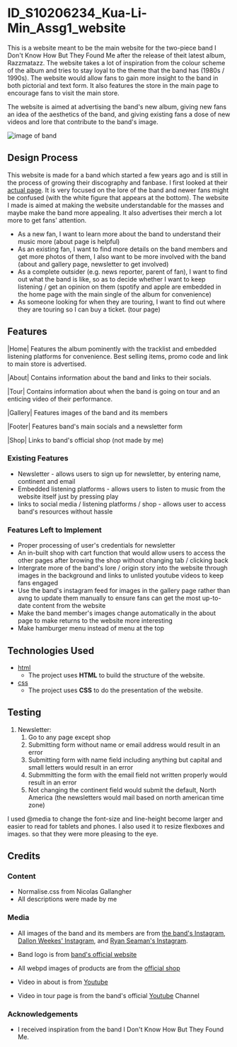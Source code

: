 # ID_S10206234_Kua-Li-Min_Assg1_website

This is a website meant to be the main website for the two-piece band I Don't Know How But They Found Me after the release of theit latest album, Razzmatazz. The website takes a lot of inspiration from the colour scheme of the album and tries to stay loyal to the theme that the band has (1980s / 1990s). The website would allow fans to gain more insight to the band in both pictorial and text form. It also features the store in the main page to encourage fans to visit the main store.

The website is aimed at advertising the band's new album, giving new fans an idea of the aesthetics of the band, and giving existing fans a dose of new videos and lore that contribute to the band's image.

![image of band](https://i.pinimg.com/736x/12/6e/53/126e53967a1b0ee97a11ea71bb8e0cd9.jpg)
 
## Design Process
This website is made for a band which started a few years ago and is still in the process of growing their discography and fanbase. I first looked at their [actual page](https://idkhow.com/). It is very focused on the lore of the band and newer fans might be confused (with the white figure that appears at the bottom). The website I made is aimed at making the website understandable for the masses and maybe make the band more appealing. It also advertises their merch a lot more to get fans' attention.

- As a new fan, I want to learn more about the band to understand their music more (about page is helpful)
- As an existing fan, I want to find more details on the band members and get more photos of them, I also want to be more involved with the band (about and gallery page, newsletter to get involved)
- As a complete outsider (e.g. news reporter, parent of fan), I want to find out what the band is like, so as to decide whether I want to keep listening / get an opinion on them (spotify and apple are embedded in the home page with the main single of the album for convenience)
- As someone looking for when they are touring, I want to find out where they are touring so I can buy a ticket. (tour page)
## Features

|Home| Features the album pominently with the tracklist and embedded listening platforms for convenience. Best selling items, promo code and link to main store is advertised.

|About| Contains information about the band and links to their socials.

|Tour| Contains information about when the band is going on tour and an enticing video of their performance.

|Gallery| Features images of the band and its members

|Footer| Features band's main socials and a newsletter form
 
|Shop| Links to band's official shop (not made by me)
### Existing Features
- Newsletter - allows users to sign up for newsletter, by entering name, continent and email
- Embedded listening platforms - allows users to listen to music from the website itself just by pressing play
- links to social media / listening platforms / shop - allows user to access band's resources without hassle

### Features Left to Implement
- Proper processing of user's credentials for newsletter
- An in-built shop with cart function that would allow users to access the other pages after browing the shop without changing tab / clicking back
- Intergrate more of the band's lore / origin story into the website through images in the background and links to unlisted youtube videos to keep fans engaged
- Use the band's instagram feed for images in the gallery page rather than avng to update them manually to ensure fans can get the most up-to-date content from the website
- Make the band member's images change automatically in the about page to make returns to the website more interesting
- Make hamburger menu instead of menu at the top
## Technologies Used
- [html](https://html.spec.whatwg.org/)
    - The project uses **HTML** to build the structure of the website.
- [css](https://www.w3.org/TR/CSS2/)
    - The project uses **CSS** to do the presentation of the website.


## Testing
1. Newsletter:
    1. Go to any page except shop
    2. Submitting form without name or email address would result in an error
    3. Submitting form with name field including anything but capital and small letters would result in an error
    4. Submmitting the form with the email field not written properly would result in an error
    5. Not changing the continent field would submit the default, North America (the newsletters would mail based on north american time zone)

I used @media to change the font-size and line-height become larger and easier to read for tablets and phones. I also used it to resize flexboxes and images. so that they were more pleasing to the eye.

## Credits
### Content
- Normalise.css from Nicolas Gallangher
- All descriptions were made by me

### Media
- All images of the band and its members are from [the band's Instagram](https://www.instagram.com/idkhow/?hl=en), [Dallon Weekes' Instagram](https://www.instagram.com/dallonweekes/), and [Ryan Seaman's Instagram](https://www.instagram.com/ryanseaman/).

- Band logo is from [band's official website](https://idkhow.com/)

- All webpd images of products are from the [official shop](https://shop.idkhow.com/)

- Video in about is from [Youtube](https://www.youtube.com/watch?v=7otqRu4qVcs) 

- Video in tour page is from the band's official [Youtube](https://www.youtube.com/watch?v=7otqRu4qVcs) Channel

### Acknowledgements
- I received inspiration from the band I Don't Know How But They Found Me.
